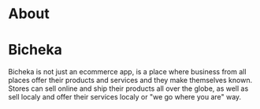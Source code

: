 # About

# Bicheka

Bicheka is not just an ecommerce app, is a place where business from all places offer their products and services and they make themselves known.
Stores can sell online and ship their products all over the globe, as well as sell localy and offer their services localy or "we go where you are"
way.
